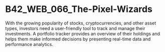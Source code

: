 # B42_WEB_066_The-Pixel-Wizards
With the growing popularity of stocks, cryptocurrencies, and other asset types, investors need a user-friendly tool to track and manage their investments. A portfolio tracker provides an overview of their holdings and helps them make informed decisions by presenting real-time data and performance analytics.


